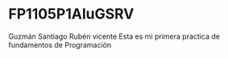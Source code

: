 # FP1105P1AluGSRV
Guzmán Santiago Rubén vicente
Esta es mi primera practica de fundamentos de Programación
